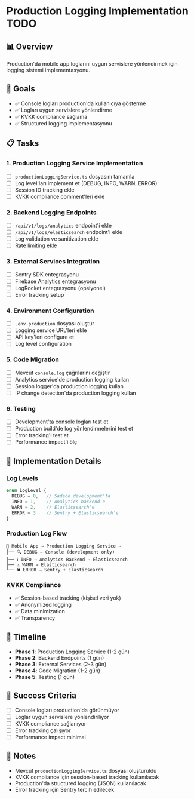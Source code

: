 # Production Logging Implementation TODO

## 📊 Overview
Production'da mobile app loglarını uygun servislere yönlendirmek için logging sistemi implementasyonu.

## 🎯 Goals
- ✅ Console logları production'da kullanıcıya gösterme
- ✅ Logları uygun servislere yönlendirme
- ✅ KVKK compliance sağlama
- ✅ Structured logging implementasyonu

## 📋 Tasks

### 1. Production Logging Service Implementation
- [ ] `productionLoggingService.ts` dosyasını tamamla
- [ ] Log level'ları implement et (DEBUG, INFO, WARN, ERROR)
- [ ] Session ID tracking ekle
- [ ] KVKK compliance comment'leri ekle

### 2. Backend Logging Endpoints
- [ ] `/api/v1/logs/analytics` endpoint'i ekle
- [ ] `/api/v1/logs/elasticsearch` endpoint'i ekle
- [ ] Log validation ve sanitization ekle
- [ ] Rate limiting ekle

### 3. External Services Integration
- [ ] Sentry SDK entegrasyonu
- [ ] Firebase Analytics entegrasyonu
- [ ] LogRocket entegrasyonu (opsiyonel)
- [ ] Error tracking setup

### 4. Environment Configuration
- [ ] `.env.production` dosyası oluştur
- [ ] Logging service URL'leri ekle
- [ ] API key'leri configure et
- [ ] Log level configuration

### 5. Code Migration
- [ ] Mevcut `console.log` çağrılarını değiştir
- [ ] Analytics service'de production logging kullan
- [ ] Session logger'da production logging kullan
- [ ] IP change detection'da production logging kullan

### 6. Testing
- [ ] Development'ta console logları test et
- [ ] Production build'de log yönlendirmelerini test et
- [ ] Error tracking'i test et
- [ ] Performance impact'i ölç

## 🔧 Implementation Details

### Log Levels
```typescript
enum LogLevel {
  DEBUG = 0,   // Sadece development'ta
  INFO = 1,    // Analytics backend'e
  WARN = 2,    // Elasticsearch'e
  ERROR = 3    // Sentry + Elasticsearch'e
}
```

### Production Log Flow
```
📱 Mobile App → Production Logging Service → 
├── 🔍 DEBUG → Console (development only)
├── ℹ️ INFO → Analytics Backend → Elasticsearch
├── ⚠️ WARN → Elasticsearch
└── ❌ ERROR → Sentry + Elasticsearch
```

### KVKK Compliance
- ✅ Session-based tracking (kişisel veri yok)
- ✅ Anonymized logging
- ✅ Data minimization
- ✅ Transparency

## 📅 Timeline
- **Phase 1**: Production Logging Service (1-2 gün)
- **Phase 2**: Backend Endpoints (1 gün)
- **Phase 3**: External Services (2-3 gün)
- **Phase 4**: Code Migration (1-2 gün)
- **Phase 5**: Testing (1 gün)

## 🎯 Success Criteria
- [ ] Console logları production'da görünmüyor
- [ ] Loglar uygun servislere yönlendiriliyor
- [ ] KVKK compliance sağlanıyor
- [ ] Error tracking çalışıyor
- [ ] Performance impact minimal

## 📝 Notes
- Mevcut `productionLoggingService.ts` dosyası oluşturuldu
- KVKK compliance için session-based tracking kullanılacak
- Production'da structured logging (JSON) kullanılacak
- Error tracking için Sentry tercih edilecek 
